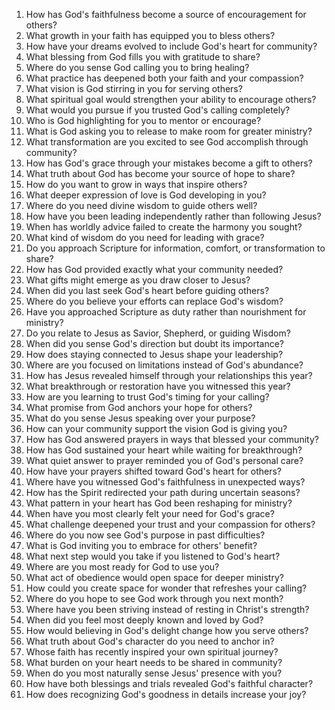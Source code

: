 1. How has God's faithfulness become a source of encouragement for others?
2. What growth in your faith has equipped you to bless others?
3. How have your dreams evolved to include God's heart for community?
4. What blessing from God fills you with gratitude to share?
5. Where do you sense God calling you to bring healing?
6. What practice has deepened both your faith and your compassion?
7. What vision is God stirring in you for serving others?
8. What spiritual goal would strengthen your ability to encourage others?
9. What would you pursue if you trusted God's calling completely?
10. Who is God highlighting for you to mentor or encourage?
11. What is God asking you to release to make room for greater ministry?
12. What transformation are you excited to see God accomplish through community?
13. How has God's grace through your mistakes become a gift to others?
14. What truth about God has become your source of hope to share?
15. How do you want to grow in ways that inspire others?
16. What deeper expression of love is God developing in you?
17. Where do you need divine wisdom to guide others well?
18. How have you been leading independently rather than following Jesus?
19. When has worldly advice failed to create the harmony you sought?
20. What kind of wisdom do you need for leading with grace?
21. Do you approach Scripture for information, comfort, or transformation to share?
22. How has God provided exactly what your community needed?
23. What gifts might emerge as you draw closer to Jesus?
24. When did you last seek God's heart before guiding others?
25. Where do you believe your efforts can replace God's wisdom?
26. Have you approached Scripture as duty rather than nourishment for ministry?
27. Do you relate to Jesus as Savior, Shepherd, or guiding Wisdom?
28. When did you sense God's direction but doubt its importance?
29. How does staying connected to Jesus shape your leadership?
30. Where are you focused on limitations instead of God's abundance?
31. How has Jesus revealed himself through your relationships this year?
32. What breakthrough or restoration have you witnessed this year?
33. How are you learning to trust God's timing for your calling?
34. What promise from God anchors your hope for others?
35. What do you sense Jesus speaking over your purpose?
36. How can your community support the vision God is giving you?
37. How has God answered prayers in ways that blessed your community?
38. How has God sustained your heart while waiting for breakthrough?
39. What quiet answer to prayer reminded you of God's personal care?
40. How have your prayers shifted toward God's heart for others?
41. Where have you witnessed God's faithfulness in unexpected ways?
42. How has the Spirit redirected your path during uncertain seasons?
43. What pattern in your heart has God been reshaping for ministry?
44. When have you most clearly felt your need for God's grace?
45. What challenge deepened your trust and your compassion for others?
46. Where do you now see God's purpose in past difficulties?
47. What is God inviting you to embrace for others' benefit?
48. What next step would you take if you listened to God's heart?
49. Where are you most ready for God to use you?
50. What act of obedience would open space for deeper ministry?
51. How could you create space for wonder that refreshes your calling?
52. Where do you hope to see God work through you next month?
53. Where have you been striving instead of resting in Christ's strength?
54. When did you feel most deeply known and loved by God?
55. How would believing in God's delight change how you serve others?
56. What truth about God's character do you need to anchor in?
57. Whose faith has recently inspired your own spiritual journey?
58. What burden on your heart needs to be shared in community?
59. When do you most naturally sense Jesus' presence with you?
60. How have both blessings and trials revealed God's faithful character?
61. How does recognizing God's goodness in details increase your joy?